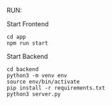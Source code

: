 RUN:

Start Frontend
```shell
cd app
npm run start
```

Start Backend
```shell
cd backend
python3 -m venv env
source env/bin/activate
pip install -r requirements.txt
python3 server.py
```
